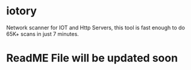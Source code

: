 # iotory
Network scanner for IOT and Http Servers, this tool is fast enough to do 65K+ scans in just 7 minutes.
# ReadME File will be updated soon

